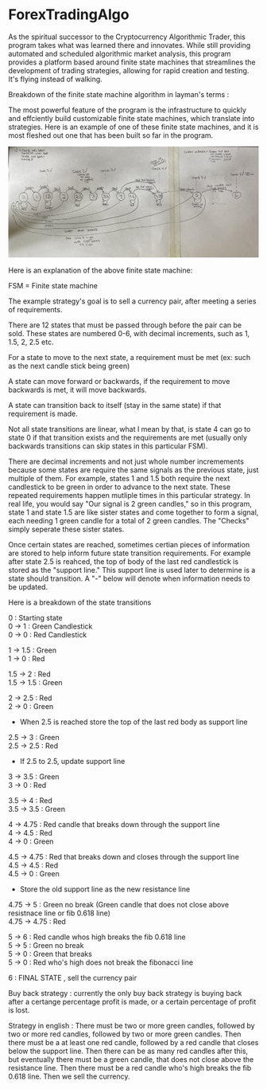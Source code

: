 # ForexTradingAlgo

As the spiritual successor to the Cryptocurrency Algorithmic Trader, this program takes what was learned there and innovates. While still providing automated and scheduled algorithmic market analysis, this program provides a platform based around finite state machines that streamlines the development of trading strategies, allowing for rapid creation and testing. It's flying instead of walking. 

Breakdown of the finite state machine algorithm in layman's terms : 

The most powerful feature of the program is the infrastructure to quickly and effciently build customizable finite state machines, which translate into strategies.
Here is an example of one of these finite state machines, and it is most fleshed out one that has been built so far in the program. 

![Pic 1](fsm.jpg)

Here is an explanation of the above finite state machine:

FSM = Finite state machine 

The example strategy's goal is to sell a currency pair, after meeting a series of requirements. 

There are 12 states that must be passed through before the pair can be sold. These states are numbered 0-6, with decimal increments, such as 1, 1.5, 2, 2.5 etc. 

For a state to move to the next state, a requirement must be met (ex: such as the next candle stick being green)

A state can move forward or backwards, if the requirement to move backwards is met, it will move backwards. 

A state can transition back to itself (stay in the same state) if that requirement is made. 

Not all state transitions are linear, what I mean by that, is state 4 can go to state 0 if that transition exists and the requirements are met (usually only backwards transitions can skip states in this particular FSM). 

There are decimal increments and not just whole number incremements because some states are require the same signals as the previous state, just multiple of them. For example, states 1 and 1.5 both require the next candlestick to be green in order to advance to the next state. These repeated requirements happen mutliple times in this particular strategy. In real life, you would say "Our signal is 2 green candles," so in this program, state 1 and state 1.5 are like sister states and come together to form a signal, each needing 1 green candle for a total of 2 green candles. The "Checks" simply seperate these sister states. 

Once certain states are reached, sometimes certian pieces of information are stored to help inform future state transition requirements. For example after state 2.5 is reahced, the top of body of the last red candlestick is stored as the "support line." This support line is used later to determine is a state should transition. A "-" below will denote when information needs to be updated. 

Here is a breakdown of the state transitions 

0 : Starting state <br />
0 -> 1 : Green Candlestick <br />
0 -> 0 : Red Candlestick <br />

1 -> 1.5 : Green <br />
1 -> 0 : Red <br />

1.5 -> 2 : Red <br />
1.5 -> 1.5 : Green <br />

2 -> 2.5 : Red <br />
2 -> 0 : Green <br />

- When 2.5 is reached store the top of the last red body as support line

2.5 -> 3 : Green <br />
2.5 -> 2.5 : Red <br />
- If 2.5 to 2.5, update support line 

3 -> 3.5 : Green <br />
3 -> 0 : Red <br />

3.5 -> 4 : Red <br />
3.5 -> 3.5 : Green <br />

4 -> 4.75 : Red candle that breaks down through the support line <br />
4 -> 4.5 : Red <br />
4 -> 0 : Green <br />

4.5 -> 4.75 : Red that breaks down and closes through the support line <br />
4.5 -> 4.5 : Red <br />
4.5 -> 0 : Green <br />

- Store the old support line as the new resistance line 

4.75 -> 5 : Green no break (Green candle that does not close above resistnace line or fib 0.618 line) <br />
4.75 -> 4.75 : Red <br />

5 -> 6 : Red candle whos high breaks the fib 0.618 line <br />
5 -> 5 : Green no break <br />
5 -> 0 : Green that breaks <br />
5 -> 0 : Red who's high does not break the fibonacci line <br />

6 : FINAL STATE , sell the currency pair <br />

Buy back strategy : currently the only buy back strategy is buying back after a certange percentage profit is made, or a certain percentage of profit is lost. 

Strategy in english : 
There must be two or more green candles, followed by two or more red candles, followed by two or more green candles. Then there must be a at least one red candle, followed by a red candle that closes below the support line. Then there can be as many red candles after this, but eventually there must be a green candle, that does not close above the resistance line. Then there must be a red candle who's high breaks the fib 0.618 line. Then we sell the currency. 










